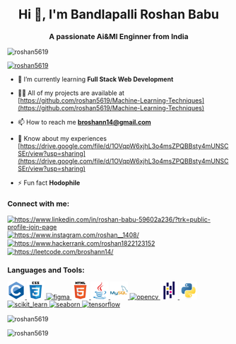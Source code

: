 <h1 align="center">Hi 👋, I'm Bandlapalli Roshan Babu</h1>
<h3 align="center">A passionate Ai&Ml Enginner  from India</h3>

<p align="left"> <img src="https://komarev.com/ghpvc/?username=roshan5619&label=Profile%20views&color=0e75b6&style=flat" alt="roshan5619" /> </p>

<p align="left"> <a href="https://github.com/ryo-ma/github-profile-trophy"><img src="https://github-profile-trophy.vercel.app/?username=roshan5619" alt="roshan5619" /></a> </p>

- 🌱 I’m currently learning **Full Stack Web Development**

- 👨‍💻 All of my projects are available at [https://github.com/roshan5619/Machine-Learning-Techniques](https://github.com/roshan5619/Machine-Learning-Techniques)

- 📫 How to reach me **broshann14@gmail.com**

- 📄 Know about my experiences [https://drive.google.com/file/d/1OVqpW6xjhL3o4msZPQBBsty4mUNSCSEr/view?usp=sharing](https://drive.google.com/file/d/1OVqpW6xjhL3o4msZPQBBsty4mUNSCSEr/view?usp=sharing)

- ⚡ Fun fact **Hodophile**

<h3 align="left">Connect with me:</h3>
<p align="left">
<a href="https://linkedin.com/in/https://www.linkedin.com/in/roshan-babu-59602a236/?trk=public-profile-join-page" target="blank"><img align="center" src="https://raw.githubusercontent.com/rahuldkjain/github-profile-readme-generator/master/src/images/icons/Social/linked-in-alt.svg" alt="https://www.linkedin.com/in/roshan-babu-59602a236/?trk=public-profile-join-page" height="30" width="40" /></a>
<a href="https://instagram.com/https://www.instagram.com/roshan__1408/" target="blank"><img align="center" src="https://raw.githubusercontent.com/rahuldkjain/github-profile-readme-generator/master/src/images/icons/Social/instagram.svg" alt="https://www.instagram.com/roshan__1408/" height="30" width="40" /></a>
<a href="https://www.hackerrank.com/https://www.hackerrank.com/roshan1822123152" target="blank"><img align="center" src="https://raw.githubusercontent.com/rahuldkjain/github-profile-readme-generator/master/src/images/icons/Social/hackerrank.svg" alt="https://www.hackerrank.com/roshan1822123152" height="30" width="40" /></a>
<a href="https://www.leetcode.com/https://leetcode.com/broshann14/" target="blank"><img align="center" src="https://raw.githubusercontent.com/rahuldkjain/github-profile-readme-generator/master/src/images/icons/Social/leet-code.svg" alt="https://leetcode.com/broshann14/" height="30" width="40" /></a>
</p>

<h3 align="left">Languages and Tools:</h3>
<p align="left">  <a href="https://www.cprogramming.com/" target="_blank" rel="noreferrer"> <img src="https://raw.githubusercontent.com/devicons/devicon/master/icons/c/c-original.svg" alt="c" width="40" height="40"/> </a> <a href="https://www.w3schools.com/css/" target="_blank" rel="noreferrer"> <img src="https://raw.githubusercontent.com/devicons/devicon/master/icons/css3/css3-original-wordmark.svg" alt="css3" width="40" height="40"/> </a> <a href="https://www.figma.com/" target="_blank" rel="noreferrer"> <img src="https://www.vectorlogo.zone/logos/figma/figma-icon.svg" alt="figma" width="40" height="40"/> </a> <a href="https://www.w3.org/html/" target="_blank" rel="noreferrer"> <img src="https://raw.githubusercontent.com/devicons/devicon/master/icons/html5/html5-original-wordmark.svg" alt="html5" width="40" height="40"/> </a> <a href="https://www.java.com" target="_blank" rel="noreferrer"> <img src="https://raw.githubusercontent.com/devicons/devicon/master/icons/java/java-original.svg" alt="java" width="40" height="40"/> </a>   <a href="https://www.mysql.com/" target="_blank" rel="noreferrer"> <img src="https://raw.githubusercontent.com/devicons/devicon/master/icons/mysql/mysql-original-wordmark.svg" alt="mysql" width="40" height="40"/> </a> <a href="https://opencv.org/" target="_blank" rel="noreferrer"> <img src="https://www.vectorlogo.zone/logos/opencv/opencv-icon.svg" alt="opencv" width="40" height="40"/> </a> <a href="https://pandas.pydata.org/" target="_blank" rel="noreferrer"> <img src="https://raw.githubusercontent.com/devicons/devicon/2ae2a900d2f041da66e950e4d48052658d850630/icons/pandas/pandas-original.svg" alt="pandas" width="40" height="40"/> </a> <a href="https://www.python.org" target="_blank" rel="noreferrer"> <img src="https://raw.githubusercontent.com/devicons/devicon/master/icons/python/python-original.svg" alt="python" width="40" height="40"/> </a>  <a href="https://scikit-learn.org/" target="_blank" rel="noreferrer"> <img src="https://upload.wikimedia.org/wikipedia/commons/0/05/Scikit_learn_logo_small.svg" alt="scikit_learn" width="40" height="40"/> </a> <a href="https://seaborn.pydata.org/" target="_blank" rel="noreferrer"> <img src="https://seaborn.pydata.org/_images/logo-mark-lightbg.svg" alt="seaborn" width="40" height="40"/> </a> <a href="https://www.tensorflow.org" target="_blank" rel="noreferrer"> <img src="https://www.vectorlogo.zone/logos/tensorflow/tensorflow-icon.svg" alt="tensorflow" width="40" height="40"/> </a> </p>

<p><img align="center" src="https://github-readme-stats.vercel.app/api/top-langs?username=roshan5619&show_icons=true&locale=en&layout=compact" alt="roshan5619" /></p>

<p><img align="center" src="https://github-readme-streak-stats.herokuapp.com/?user=roshan5619&" alt="roshan5619" /></p>

